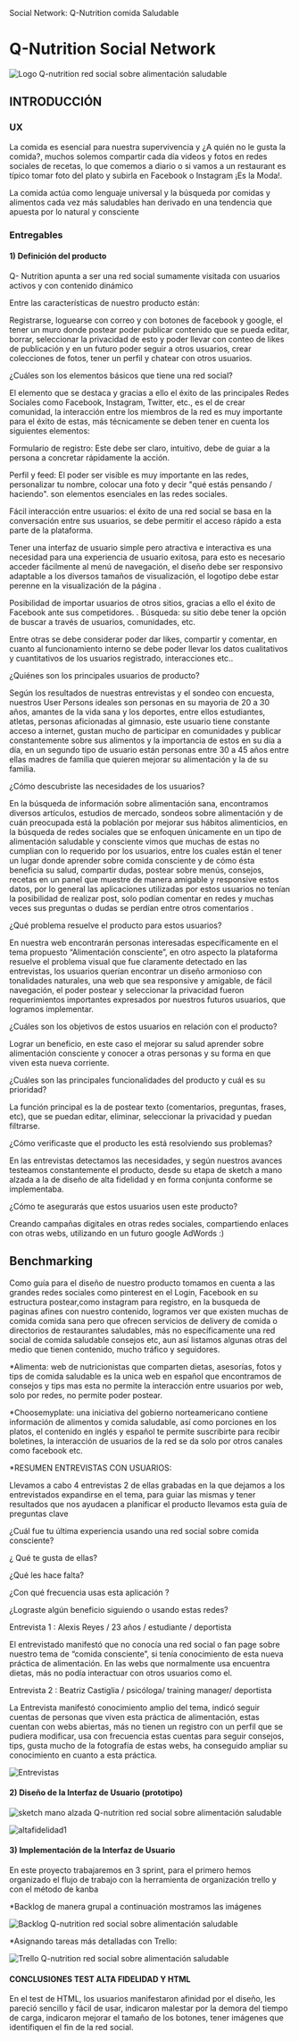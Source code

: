 Social Network:
Q-Nutrition
comida Saludable

# Q-Nutrition Social Network

![Logo Q-nutrition red social sobre alimentación saludable](https://github.com/lorenarey/lim-2018-05-bc-core-am-socialnetwork/blob/dev/img/logo1-normal.png)


## INTRODUCCIÓN

### UX

La comida es esencial para nuestra supervivencia y ¿A quién no le gusta la comida?, muchos solemos compartir cada día  videos y fotos en redes sociales de recetas, lo que comemos a diario o si vamos a un restaurant es típico tomar foto del plato y subirla en Facebook o Instagram  ¡Es la Moda!.

La comida actúa como lenguaje universal y la búsqueda por comidas y alimentos cada vez más saludables han derivado en una tendencia que apuesta por lo natural y consciente


### Entregables

#### 1) Definición del producto

Q- Nutrition apunta a ser una red social sumamente visitada con usuarios activos y con contenido dinámico

Entre las características de nuestro producto están:

Registrarse, loguearse con correo y con botones de facebook y google, el tener un muro donde postear poder publicar contenido que se pueda editar, borrar, seleccionar la privacidad de esto y poder llevar con conteo de likes de publicación  y en un futuro poder seguir a otros usuarios, crear colecciones de fotos, tener un perfil y chatear con otros usuarios.

¿Cuáles son los elementos básicos que tiene una red social?

El elemento que se destaca y gracias a ello el éxito de las principales Redes Sociales como Facebook, Instagram, Twitter, etc., es el de crear comunidad, la interacción entre los miembros de la red  es muy importante para el éxito de estas, más técnicamente se deben tener en cuenta los siguientes elementos:

Formulario de registro: Este debe ser claro, intuitivo, debe de guiar a la persona a concretar rápidamente la acción.

Perfil y feed: El poder ser visible es muy importante en las redes, personalizar tu nombre, colocar una foto  y decir "qué estás pensando / haciendo". son elementos esenciales en las redes sociales.

Fácil interacción entre usuarios: el éxito de una red social  se basa en la conversación entre sus usuarios, se debe permitir el acceso rápido a esta parte de la plataforma.

Tener una interfaz de usuario simple pero atractiva e interactiva es una necesidad para una experiencia de usuario exitosa, para esto es necesario acceder fácilmente al menú de navegación, el diseño debe ser responsivo adaptable a los diversos tamaños de visualización, el logotipo debe estar perenne en la visualización de la página .

Posibilidad de importar usuarios de otros sitios, gracias a ello el éxito de Facebook ante sus competidores.
.
Búsqueda: su sitio debe tener la opción de buscar a través de usuarios, comunidades, etc.

Entre otras se debe considerar poder dar likes, compartir y comentar, en cuanto al funcionamiento interno se debe poder llevar los datos cualitativos y cuantitativos de los usuarios registrado, interacciones etc..

¿Quiénes son los principales usuarios de producto?

Según los resultados de nuestras entrevistas y el sondeo con encuesta, nuestros User Persons  ideales son personas en su mayoria de 20 a 30 años, amantes de la vida sana y los deportes, entre ellos estudiantes, atletas, personas aficionadas al gimnasio, este usuario tiene constante acceso a internet, gustan mucho de participar en comunidades y publicar  constantemente sobre sus alimentos y la importancia de estos en su día a día, en un segundo tipo de usuario están personas entre 30 a 45 años entre ellas madres de familia que quieren mejorar  su alimentación y la de su familia.

¿Cómo descubriste las necesidades de los usuarios?

En la búsqueda de información sobre alimentación sana, encontramos diversos artículos, estudios de mercado, sondeos  sobre alimentación y de cuán preocupada está la población por mejorar sus hábitos alimenticios, en la búsqueda de redes sociales que se enfoquen únicamente en un tipo de alimentación saludable y consciente vimos que muchas de estas no cumplian con lo requerido por los usuarios, entre los cuales están el tener un lugar donde aprender sobre comida consciente  y de cómo ésta  beneficia su salud, compartir dudas, postear sobre menús, consejos, recetas en un panel  que muestre de manera amigable y responsive estos datos, por lo general las aplicaciones utilizadas por estos usuarios no tenían la posibilidad de realizar post, solo podían comentar en redes y muchas veces sus preguntas o dudas se perdían entre otros comentarios .

¿Qué problema resuelve el producto para estos usuarios?

En nuestra web encontrarán personas interesadas  específicamente en el tema propuesto “Alimentación consciente”,  en otro aspecto la plataforma resuelve el problema visual que fue claramente detectado en las entrevistas, los usuarios querían encontrar un diseño armonioso con tonalidades naturales, una web que sea responsive y amigable, de fácil navegación, el poder postear y seleccionar la privacidad  fueron requerimientos importantes expresados por nuestros futuros usuarios, que logramos implementar.


¿Cuáles son los objetivos de estos usuarios en relación con el producto?

Lograr un beneficio, en este caso el mejorar su salud aprender sobre  alimentación consciente y conocer a otras personas y su forma en que viven esta nueva corriente.

¿Cuáles son las principales funcionalidades del producto y cuál es su prioridad?

La función principal es la de postear texto (comentarios, preguntas, frases, etc), que se puedan editar, eliminar, seleccionar la privacidad y puedan filtrarse.

¿Cómo verificaste que el producto les está resolviendo sus problemas?

En las entrevistas detectamos las necesidades, y según nuestros avances testeamos constantemente el producto, desde su etapa de sketch a mano alzada a la de diseño de alta fidelidad y  en forma conjunta conforme se implementaba.

¿Cómo te asegurarás que estos usuarios usen este producto?

Creando campañas digitales en otras redes sociales, compartiendo enlaces con otras webs, utilizando en un futuro google AdWords  :)

## Benchmarking

Como guía para el diseño de nuestro producto tomamos en cuenta a las grandes redes sociales como pinterest en el Login, Facebook en su estructura postear,como instagram para registro, en la busqueda de paginas afines con nuestro contenido, logramos ver que existen muchas de comida comida sana pero que ofrecen servicios de delivery de comida o directorios de restaurantes saludables, más no específicamente una red social de comida saludable consejos etc, aun así listamos algunas otras del medio que tienen contenido, mucho tráfico y seguidores.

*Alimenta: web de nutricionistas que comparten dietas, asesorías, fotos y tips de comida saludable es la unica web en español que encontramos de consejos y tips mas esta no permite la interacción entre usuarios por web, solo por redes, no permite poder postear.

*Choosemyplate: una iniciativa del gobierno norteamericano contiene información de alimentos y comida saludable, así como porciones en los platos, el contenido en inglés y español te permite suscribirte para recibir boletines, la interacción de usuarios de la red se da solo por otros canales como facebook etc.

*RESUMEN ENTREVISTAS CON USUARIOS:

Llevamos a cabo 4 entrevistas 2 de ellas grabadas en la que dejamos a los entrevistados expandirse en el tema, para guiar las mismas y tener resultados que nos ayudacen a planificar el producto llevamos esta guía de preguntas clave

¿Cuál fue tu última experiencia usando una red social sobre comida consciente?

¿ Qué te gusta de ellas?

¿Qué les hace falta?

¿Con qué frecuencia usas esta aplicación ?

¿Lograste algún beneficio siguiendo o usando estas redes?

Entrevista 1 : Alexis Reyes / 23 años / estudiante / deportista

El entrevistado manifestó que no conocía una red social o fan page  sobre nuestro tema de “comida consciente”, si tenía conocimiento de esta nueva práctica de alimentación. En las webs  que normalmente usa encuentra  dietas, más no podía interactuar con otros usuarios como el.

Entrevista 2 : Beatriz Castiglia  / psicóloga/ training manager/ deportista

La Entrevista manifestó conocimiento amplio del tema, indicó seguir cuentas de personas que viven esta práctica de alimentación, estas cuentan con webs abiertas, más no tienen un registro con un perfil que se  pudiera modificar, usa con frecuencia estas cuentas para seguir consejos, tips, gusta mucho de la fotografía de estas webs, ha conseguido ampliar su conocimiento en cuanto a esta práctica.

![Entrevistas]()


#### 2) Diseño de la Interfaz de Usuario (prototipo)
![sketch mano alzada Q-nutrition red social sobre alimentación saludable](https://github.com/lorenarey/lim-2018-05-bc-core-am-socialnetwork/blob/dev/img/sketch-q-nutrition-social-network-1.jpg)

![altafidelidad1](https://github.com/lorenarey/lim-2018-05-bc-core-am-socialnetwork/blob/dev/img/logo1-normal.png)




#### 3) Implementación de la Interfaz de Usuario

En este proyecto trabajaremos en 3 sprint, para el primero hemos organizado el flujo de trabajo con la herramienta de organización trello y con el método de kanba

*Backlog de manera grupal a continuación mostramos las imágenes

![Backlog Q-nutrition red social sobre alimentación saludable](https://github.com/lorenarey/lim-2018-05-bc-core-am-socialnetwork/blob/dev/img/backlog-q-nutrition-social-network-1.jpg)

*Asignando tareas más detalladas con Trello:

![Trello Q-nutrition red social sobre alimentación saludable](https://github.com/lorenarey/lim-2018-05-bc-core-am-socialnetwork/blob/dev/img/trello-social-comida-nutritiva.jpg)


####  CONCLUSIONES  TEST ALTA FIDELIDAD Y HTML

En el test de HTML, los usuarios manifestaron afinidad por el diseño, les pareció sencillo y fácil de usar, indicaron malestar por la demora del tiempo de carga, indicaron mejorar el tamaño de los botones, tener imágenes que identifiquen el fin de la red social.


